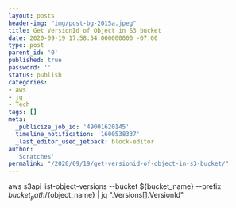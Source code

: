 ```yaml
---
layout: posts
header-img: "img/post-bg-2015a.jpeg"
title: Get VersionId of Object in S3 bucket
date: 2020-09-19 17:58:54.000000000 -07:00
type: post
parent_id: '0'
published: true
password: ''
status: publish
categories:
- aws
- jq
- Tech
tags: []
meta:
  _publicize_job_id: '49001620145'
  timeline_notification: '1600538337'
  _last_editor_used_jetpack: block-editor
author:
  'Scratches'
permalink: "/2020/09/19/get-versionid-of-object-in-s3-bucket/"
---
```


aws s3api list-object-versions --bucket ${bucket_name} --prefix ${bucket_path}/${object_name} | jq ".Versions[].VersionId"

